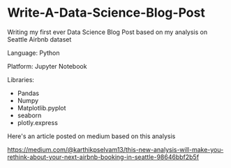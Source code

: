 # Write-A-Data-Science-Blog-Post

Writing my first ever Data Science Blog Post based on my analysis on Seattle Airbnb dataset


Language: Python

Platform: Jupyter Notebook

Libraries:
* Pandas
* Numpy
* Matplotlib.pyplot
* seaborn
* plotly.express


Here's an article posted on medium based on this analysis 

https://medium.com/@karthikpselvam13/this-new-analysis-will-make-you-rethink-about-your-next-airbnb-booking-in-seattle-98646bbf2b5f
